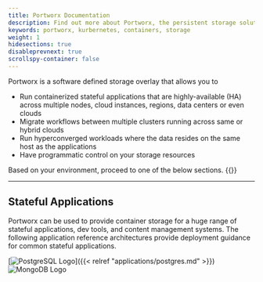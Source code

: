 ```yaml
---
title: Portworx Documentation
description: Find out more about Portworx, the persistent storage solution for containers. Come check us out for step-by-step guides and tips!
keywords: portworx, kurbernetes, containers, storage
weight: 1
hidesections: true
disableprevnext: true
scrollspy-container: false
---
```


Portworx is a software defined storage overlay that allows you to

* Run containerized stateful applications that are highly-available (HA) across multiple nodes, cloud instances, regions, data centers or even clouds
* Migrate workflows between multiple clusters running across same or hybrid clouds
* Run hyperconverged workloads where the data resides on the same host as the applications
* Have programmatic control on your storage resources

Based on your environment, proceed to one of the below sections.
{{<homelist series="top">}}

---

## Stateful Applications

Portworx can be used to provide container storage for a huge range of stateful applications, dev tools, and content management systems. The following application reference architectures provide deployment guidance for common stateful applications.

[![PostgreSQL Logo](/apps/postgresql.png)]({{< relref "applications/postgres.md" >}}) ![MongoDB Logo](/apps/mongo.png)